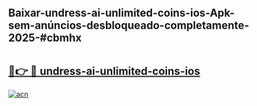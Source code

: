 ## Baixar-undress-ai-unlimited-coins-ios-Apk-sem-anúncios-desbloqueado-completamente-2025-#cbmhx

# <h2><a href="https://ainizakaria.my?title=undress-ai-unlimited-coins-ios&ref=20M">🔗👉 🔴 undress-ai-unlimited-coins-ios</a></h2>

[![acn](https://github.com/user-attachments/assets/0f9c940e-d8b0-45ae-aac7-cd30a18b3e1c)](https://ainizakaria.my?title=undress-ai-unlimited-coins-ios&ref=20M)

